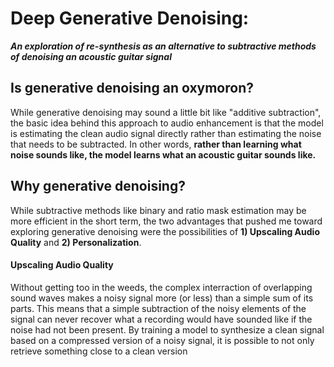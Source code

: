 # Deep Generative Denoising: 
***An exploration of re-synthesis as an alternative to subtractive methods of denoising an acoustic guitar signal***

## Is generative denoising an oxymoron?
While generative denoising may sound a little bit like "additive subtraction", the basic idea behind this approach to audio enhancement is that the model is estimating the clean audio signal directly rather than estimating the noise that needs to be subtracted. In other words, **rather than learning what noise sounds like, the model learns what an acoustic guitar sounds like.** 

## Why generative denoising?
While subtractive methods like binary and ratio mask estimation may be more efficient in the short term, the two advantages that pushed me toward exploring generative denoising were the possibilities of **1) Upscaling Audio Quality** and **2) Personalization**. 

#### Upscaling Audio Quality
Without getting too in the weeds, the complex interraction of overlapping sound waves makes a noisy signal more (or less) than a simple sum of its parts. This means that a simple subtraction of the noisy elements of the signal can never recover what a recording would have sounded like if the noise had not been present. By training a model to synthesize a clean signal based on a compressed version of a noisy signal, it is possible to not only retrieve something close to a clean version 
